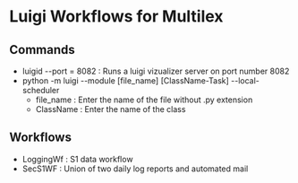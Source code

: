 # Luigi Workflows for Multilex

## Commands

- luigid --port = 8082 : Runs a luigi vizualizer server on port number 8082
- python -m luigi --module [file_name] [ClassName-Task] --local-scheduler
  - file_name : Enter the name of the file without .py extension
  - ClassName : Enter the name of the class

## Workflows

- LoggingWf : S1 data workflow
- SecS1WF : Union of two daily log reports and automated mail

